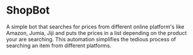 # ShopBot
A simple bot that searches for prices from different online platform's like Amazon, Jumia, Jiji and puts the prices in a list depending on the product your are searching. This automation simplifies the tedious process of searching an item from different platforms.
